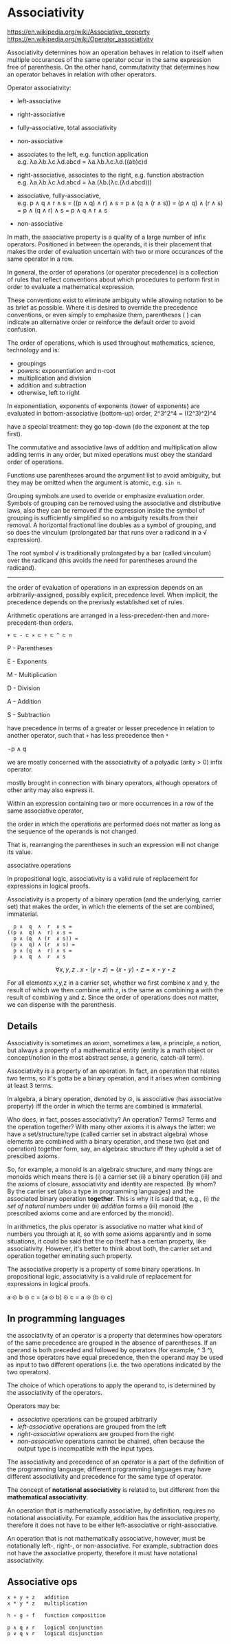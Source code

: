 # Associativity

https://en.wikipedia.org/wiki/Associative_property
https://en.wikipedia.org/wiki/Operator_associativity

Associativity determines how an operation behaves in relation to itself when multiple occurances of the same operator occur in the same expression free of parenthesis. On the other hand, commutativity that determines how an operator behaves in relation with other operators.

Operator associativity:
- left-associative
- right-associative
- fully-associative, total associativity
- non-associative

- associates to the left, e.g. function application   
    e.g. λa.λb.λc.λd.abcd = λa.λb.λc.λd.((ab)c)d
- right-associative, associates to the right, e.g. function abstraction   
    e.g. λa.λb.λc.λd.abcd = λa.(λb.(λc.(λd.abcd)))
- associative, fully-associative,    
    e.g. 
      p ∧  q  ∧  r  ∧ s = 
    ((p ∧  q) ∧  r) ∧ s =
      p ∧ (q  ∧ (r  ∧ s)) = 
     (p ∧  q) ∧ (r  ∧ s) = 
      p ∧ (q  ∧  r) ∧ s = 
      p ∧  q  ∧  r  ∧ s
- non-associative


In math, the associative property is a quality of a large number of infix operators. Positioned in between the operands, it is their placement that makes the order of evaluation uncertain with two or more occurances of the same operator in a row.

In general, the order of operations (or operator precedence) is a collection of rules that reflect conventions about which procedures to perform first in order to evaluate a mathematical expression.

These conventions exist to eliminate ambiguity while allowing notation to be as brief as possible. Where it is desired to override the precedence conventions, or even simply to emphasize them, parentheses ( ) can indicate an alternative order or reinforce the default order to avoid confusion.

The order of operations, which is used throughout mathematics, science, technology and is:
- groupings
- powers: exponentiation and n-root
- multiplication and division
- addition and subtraction
- otherwise, left to right

In exponentiation, exponents of exponents (tower of exponents) are evaluated in bottom-associative (bottom-up) order, 2^3^2^4 = ((2^3)^2)^4

have a special treatment: they go top-down (do the exponent at the top first).

The commutative and associative laws of addition and multiplication allow adding terms in any order, but mixed operations must obey the standard order of operations.

Functions use parentheses around the argument list to avoid ambiguity, but they may be omitted when the argument is atomic, e.g. `sin π`.

Grouping symbols are used to overide or emphasize evaluation order. Symbols of grouping can be removed using the associative and distributive laws, also they can be removed if the expression inside the symbol of grouping is sufficiently simplified so no ambiguity results from their removal. A horizontal fractional line doubles as a symbol of grouping, and so does the vinculum (prolongated bar that runs over a radicand in a √ expression).

The root symbol √ is traditionally prolongated by a bar (called vinculum) over the radicand (this avoids the need for parentheses around the radicand).










---

the order of evaluation of operations in an expression depends on an arbitrarily-assigned, possibly explicit, precedence level. When implicit, the precedence depends on the previusly established set of rules.

Arithmetic operations are arranged in a less-precedent-then and more-precedent-then orders.

`+ ⊏ - ⊏ ⨯ ⊏ ÷ ⊏ ^ ⊏ ⇈`

P - Parentheses

E - Exponents

M - Multiplication

D - Division

A - Addition

S - Subtraction


have precedence in terms of a greater or lesser precedence in relation to another operator, such that `+` has less precedence then `*`

¬p ∧ q


we are mostly concerned with the associativity of a polyadic (arity > 0) infix operator.

mostly brought in connection with binary operators, although operators of other arity may also express it.


Within an expression containing two or more occurrences in a row of the same associative operator, 

the order in which the operations are performed does not matter as long as the sequence of the operands is not changed.

That is, rearranging the parentheses in such an expression will not change its value.

associative operations


In propositional logic, associativity is a valid rule of replacement for expressions in logical proofs.




Associativity is a property of a binary operation (and the underlying, carrier set) that makes the order, in which the elements of the set are combined, immaterial.

      p ∧  q  ∧  r  ∧ s = 
    ((p ∧  q) ∧  r) ∧ s =
      p ∧ (q  ∧ (r  ∧ s)) = 
     (p ∧  q) ∧ (r  ∧ s) = 
      p ∧ (q  ∧  r) ∧ s = 
      p ∧  q  ∧  r  ∧ s


$$\forall x,y,z\ .\ x \star (y \star z) = (x \star y) \star z = x \star y \star z$$

For all elements x,y,z in a carrier set, whether we first combine x and y, the result of which we then combine with z, is the same as combining a with the result of combining y and z. Since the order of operations does not matter, we can dispense with the parenthesis.

## Details

Associativity is sometimes an axiom, sometimes a law, a principle, a notion, but always a property of a mathematical entity (entity is a math object or concept/notion in the most abstract sense, a generic, catch-all term).

Associativity is a property of an operation. In fact, an operation that relates two terms, so it's gotta be a binary operation, and it arises when combining at least 3 terms.

In algebra, a binary operation, denoted by ⊙, is associative (has associative property) iff the order in which the terms are combined is immaterial.

Who does, in fact, posses associativity? An operation? Terms? Terms and the operation together? With many other axioms it is always the latter: we have a set/structure/type (called carrier set in abstract algebra) whose elements are combined with a binary operation, and these two (set and operation) together form, say, an algebraic structure iff they uphold a set of prescibed axioms.

So, for example, a monoid is an algebraic structure, and many things are monoids which means there is (i) a carrier set (ii) a binary operation (iii) and the axioms of closure, associativity and identity are respected. By whom? By the carrier set (also a type in programming languages) and the associated binary operation **together**. This is why it is said that, e.g., (i) *the set of natural numbers* under (ii) *addition* forms a (iii) monoid (the prescribed axioms come and are enforced by the monoid).

In arithmetics, the plus operator is associative no matter what kind of numbers you through at it, so with some axioms apparently and in some situations, it could be said that the op itself has a certian property, like associativity. However, it's better to think about both, the carrier set and operation together eminating such property.

The associative property is a property of some binary operations. In propositional logic, associativity is a valid rule of replacement for expressions in logical proofs.

a ⊙ b ⊙ c = (a ⊙ b) ⊙ c = a ⊙ (b ⊙ c)


## In programming languages

the associativity of an operator is a property that determines how operators of the same precedence are grouped in the absence of parentheses. If an operand is both preceded and followed by operators (for example, ^ 3 ^), and those operators have equal precedence, then the operand may be used as input to two different operations (i.e. the two operations indicated by the two operators).

The choice of which operations to apply the operand to, is determined by the associativity of the operators.

Operators may be:
- *associative* operations can be grouped arbitrarily
- *left-associative* operations are grouped from the left
- *right-associative* operations are grouped from the right
- *non-associative* operations cannot be chained, often because the output type is incompatible with the input types.

The associativity and precedence of an operator is a part of the definition of the programming language; different programming languages may have different associativity and precedence for the same type of operator.

The concept of **notational associativity** is related to, but different from the **mathematical associativity**.

An operation that is mathematically associative, by definition, requires no notational associativity. For example, addition has the associative property, therefore it does not have to be either left-associative or right-associative.

An operation that is not mathematically associative, however, must be notationally left-, right-, or non-associative. For example, subtraction does not have the associative property, therefore it must have notational associativity.


## Associative ops

```
x + y + z   addition
x * y * z   multiplication

h ∘ g ∘ f   function composition

p ∧ q ∧ r   logical conjunction
p ∨ q ∨ r   logical disjunction
```
